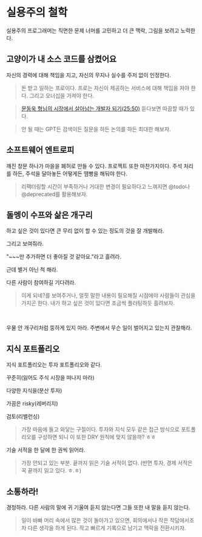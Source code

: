 # 실용주의 철학

실용주의 프로그래머는 직면한 문제 너머를 고민하고 더 큰 맥락, 그림을 보려고 노력한다.

## 고양이가 내 소스 코드를 삼켰어요

자신의 경력에 대해 책임을 지고, 자신의 무지나 실수를 주저 없이 인정한다.

> 돈 받고 일하는 프로이다. 프로는 자신이 제공하는 서비스에 대해 책임을 져야 한다. 그리고 오너십을 가져야 한다.

> [문동욱 형님의 시장에서 살아남는 개발자 되기(25:50)](https://www.youtube.com/watch?v=BuU7JVune-s) 듣다보면 따끔할 때가 있다.

> 안 될 때는 GPT든 검색이든 질문을 하든 논의를 하든 최대한 해보자.

## 소프트웨어 엔트로피

꺠진 창문 하나가 마을을 폐허로 만들 수 있다. 프로젝트 또한 마찬가지이다. 주석 처리를 하든, 주석을 달아놓든 어떻게든 땜빵을 해둬야 한다.

> 리팩터링할 시간이 부족하거나 거대한 변경이 필요하다고 느껴지면 @todo나 @deprecated를 활용해보자.

## 돌멩이 수프와 삶은 개구리

하고 싶은 것이 있다면 큰 무리 없이 할 수 있는 정도의 것을 잘 개발해라.

그리고 보여줘라.

"~~~만 추가하면 더 좋아질 것 같아요."라고 흘려라.

근데 별거 아닌 척 해라.

다른 사람이 참여하길 기다려라.

> 이게 되네?를 보여주거나, 얼핏 말한 내용이 필요해질 시점에야 사람들이 관심을 가지곤 한다. 내가 하고 싶은 것이 있다면 조금씩 플러팅하듯 흘려보자.

<br />

우물 안 개구리처럼 뚱하게 있지 마라. 주변에서 무슨 일이 벌어지고 있는지 관찰해라.

## 지식 포트폴리오

지식 포트폴리오는 투자 포트폴리오와 같다.

꾸준히(잃어도 주식 시장을 떠나지 마라)

다양한 지식을(분산 투자)

가끔은 risky(레버리지)

검토(리밸런싱)

> 가장 마음에 들고 와닿는 구절이다. 투자와 지식 모두 같은 접근 방식으로 포트폴리오를 구성하면 되니 이 또한 DRY 원칙에 맞지 않을까? ㅎㅎ

기술 서적을 한 달에 한 권씩 읽어라.

> 가장 안되고 있는 부분. 끝까지 읽은 기술 서적이 없다. (반면 투자, 경제 서적은 꼭 끝까지 읽고 있다. ㅎ.ㅎ)

## 소통하라!

경청하라. 다른 사람의 말에 귀 기울여 듣지 않는다면 그들 또한 내 말을 듣지 않는다.

> 일이 바빠 머리 속에서 많은 것이 돌아가고 있으면, 회의에서나 작은 작담에서조차 다른 생각을 하게 된다. 작고 빠르게 기록으로 남기고 맥락을 전환시키자.